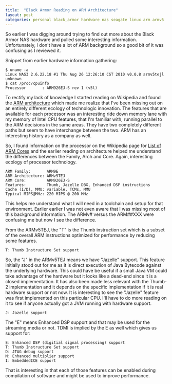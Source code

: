 ```yaml
---
title:  "Black Armor Reading on ARM Architecture"
layout: post
categories: personal black_armor hardware nas seagate linux arm armv5
---
```


So earlier I was digging around trying to find out more about the Black Armor NAS hardware and pulled some interesting information.  Unfortunately, I don't have a lot of ARM background so a good bit of it was confusing as I reviewed it.

Snippet from earlier hardware information gathering:
```
$ uname -a
Linux NAS3 2.6.22.18 #1 Thu Aug 26 12:26:10 CST 2010 v0.0.8 armv5tejl unknown
$ cat /proc/cpuinfo
Processor       : ARM926EJ-S rev 1 (v5l)
```

To rectify my lack of knowledge I started reading on Wikipedia and found the [ARM architecture](http://en.wikipedia.org/wiki/ARM_architecture) which made me realize that I've been missing out on an entirely different ecology of technologic innovation.  The features that are available for each processor was an interesting ride down memory lane with my memory of Intel CPU features, that I'm familiar with, running parallel to the ARM decisions in the same areas. They have two completely different paths but seem to have interchange between the two. ARM has an interesting history as a company as well.

<!-- excerpt-end -->

So, I found information on the processor on the Wikipedia page for [List of ARM Cores](http://en.wikipedia.org/wiki/List_of_ARM_microprocessor_cores) and the earlier reading on architecture helped me understand the differences between the Family, Arch and Core. Again, interesting ecology of processor technology.

```
ARM Family:       ARM9E
ARM Architecture: ARMv5TEJ
ARM Core:         ARM926EJ-S
Features:         Thumb, Jazelle DBX, Enhanced DSP instructions
Cache (I/D), MMU: variable, TCMs, MMU
Typical MIPS@MHz: 220 MIPS @ 200 MHz
```

This helps me understand what I will need in a toolchain and setup for that environment.  Earlier earlier I was not even aware that I was missing most of this background information. The ARMv# versus the ARM##XXX were confusing me but now I see the difference.

From the ARMv5TEJ, the "T" is the Thumb instruction set which is a subset of the overall ARM instructions optimized for performance by reducing some features.
```
T: Thumb Instructure Set support
```

So, the "J" in the ARMv5TEJ means we have "Jazelle" support. This feature initially stood out for me as it is direct execution of Java Bytecode against the underlying hardware. This could have be useful if a small Java VM could take advantage of the hardware but it looks like a dead-end since it is a closed implementation. It has also been made less relevant with the Thumb-2 implementation and it depends on the specific implementation if it is real hardware support or not now.  It is interesting to see the "Jazelle" feature was first implemented on this particular CPU.  I'll have to do more reading on it to see if anyone actually got a JVM running with hardware support.
```
J: Jazelle support
```

The "E" means Enhanced DSP support and that may be used for the streaming media or not. TDMI is implied by the E as well which gives us support for:
```
E: Enhanced DSP (digitial signal processing) support
T: Thumb Instructure Set support
D: JTAG debug support
M: Enhanced multiplier support
I: EmbeddedICE support
```

That is interesting in that each of those features can be enabled during compilation of software and might be used to improve performance.
